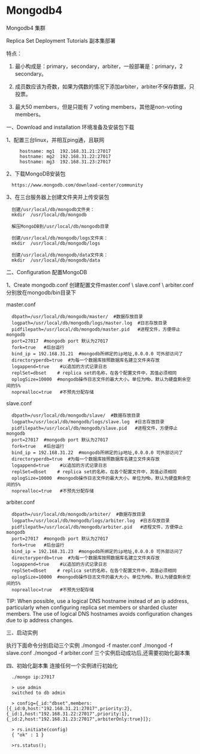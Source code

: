 # Mongodb4 
Mongodb4  集群  

Replica Set Deployment Tutorials  副本集部署

特点：

1. 最小构成是：primary，secondary，arbiter，一般部署是：primary，2 secondary。

2. 成员数应该为奇数，如果为偶数的情况下添加arbiter，arbiter不保存数据，只投票。

3. 最大50 members，但是只能有 7 voting members，其他是non-voting members。

一、Download and installation 环境准备及安装包下载

1、配置三台linux，并相互ping通，且联网

         hostname: mg1  192.168.31.21:27017
         hostname: mg2  192.168.31.22:27017
         hostname: mg3  192.168.31.23:27017
         
2、下载MongoDB安装包

      https://www.mongodb.com/download-center/community

3、在三台服务器上创建文件夹并上传安装包

      创建/usr/local/db/mongodb文件夹：
      mkdir  /usr/local/db/mongodb

      解压MongoDB到/usr/local/db/mongodb目录

      创建/usr/local/db/mongodb/logs文件夹：
      mkdir  /usr/local/db/mongodb/logs

      创建/usr/local/db/mongodb/data文件夹：
      mkdir  /usr/local/db/mongodb/data 

二、Configuration  配置MongoDB

1、Create mongodb.conf   创建配置文件master.conf \ slave.conf \ arbiter.conf  分别放在mongodb/bin目录下

master.conf

      dbpath=/usr/local/db/mongodb/master/  #数据存放目录  
      logpath=/usr/local/db/mongodb/logs/master.log  #日志存放目录  
      pidfilepath=/usr/local/db/mongodb/master.pid   #进程文件，方便停止mongodb
      port=27017  #mongodb port 默认为27017
      fork=true   #后台运行
      bind_ip = 192.168.31.21  #mongodb所绑定的ip地址,0.0.0.0 可外部访问了
      directoryperdb=true  #为每一个数据库按照数据库名建立文件夹存放
      logappend=true    #以追加的方式记录日志
      replSet=dbset    # replica set的名称，在各个配置文件中，其值必须相同
      oplogSize=10000  #mongodb操作日志文件的最大大小。单位为Mb，默认为硬盘剩余空间的5%
      noprealloc=true   #不预先分配存储
      
slave.conf

      dbpath=/usr/local/db/mongodb/slave/  #数据存放目录  
      logpath=/usr/local/db/mongodb/logs/slave.log  #日志存放目录  
      pidfilepath=/usr/local/db/mongodb/slave.pid   #进程文件，方便停止mongodb
      port=27017  #mongodb port 默认为27017
      fork=true   #后台运行
      bind_ip = 192.168.31.22  #mongodb所绑定的ip地址,0.0.0.0 可外部访问了
      directoryperdb=true  #为每一个数据库按照数据库名建立文件夹存放
      logappend=true    #以追加的方式记录日志
      replSet=dbset    # replica set的名称，在各个配置文件中，其值必须相同
      oplogSize=10000  #mongodb操作日志文件的最大大小。单位为Mb，默认为硬盘剩余空间的5%
      noprealloc=true   #不预先分配存储

arbiter.conf

      dbpath=/usr/local/db/mongodb/arbiter/  #数据存放目录  
      logpath=/usr/local/db/mongodb/logs/arbiter.log  #日志存放目录  
      pidfilepath=/usr/local/db/mongodb/arbiter.pid   #进程文件，方便停止mongodb
      port=27017  #mongodb port 默认为27017
      fork=true   #后台运行
      bind_ip = 192.168.31.23  #mongodb所绑定的ip地址,0.0.0.0 可外部访问了
      directoryperdb=true  #为每一个数据库按照数据库名建立文件夹存放
      logappend=true    #以追加的方式记录日志
      replSet=dbset    # replica set的名称，在各个配置文件中，其值必须相同
      oplogSize=10000  #mongodb操作日志文件的最大大小。单位为Mb，默认为硬盘剩余空间的5%
      noprealloc=true   #不预先分配存储
TIP:
   When possible, use a logical DNS hostname instead of an ip address, particularly when configuring replica set members or sharded     cluster members. The use of logical DNS hostnames avoids configuration changes due to ip address changes.
   
三、启动实例

   执行下面命令分别启动三个实例
      ./mongod -f master.conf
      ./mongod -f slave.conf
      ./mongod -f arbiter.conf
   三个实例启动成功后,还需要初始化副本集

四、初始化副本集
    连接任何一个实例进行初始化
    
      ./mongo ip:27017
    
      > use admin
      switched to db admin
   
      > config={_id:"dbset",members:[{_id:0,host:"192.168.31.21:27017",priority:2},{_id:1,host:"192.168.31.22:27017",priority:1},{_id:2,host:"192.168.31.23:27017",arbiterOnly:true}]}; 
      
      > rs.initiate(config)
      { "ok" : 1 }
      
      >rs.status();
    
   
